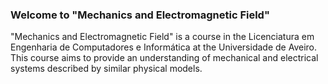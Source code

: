 ### Welcome to "Mechanics and Electromagnetic Field"

"Mechanics and Electromagnetic Field" is a course in the Licenciatura em Engenharia de Computadores e Informática at the Universidade de Aveiro. This course aims to provide an understanding of mechanical and electrical systems described by similar physical models.

